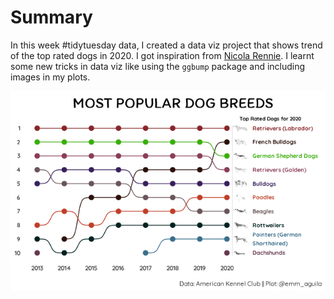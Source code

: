 # Summary

In this week \#tidytuesday data, I created a data viz project that shows trend of the top rated dogs in 2020. I got inspiration from [Nicola Rennie](https://twitter.com/nrennie35/status/1488499506236772352 "Twitter Post"). I learnt some new tricks in data viz like using the `ggbump` package and including images in my plots.

![](dog_plot.png)
